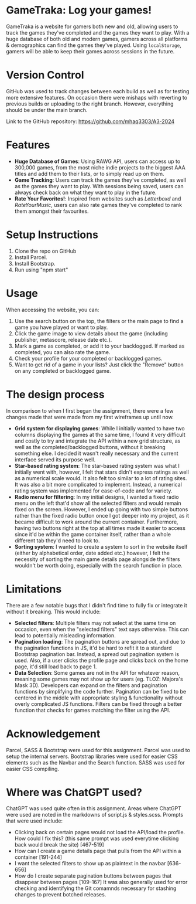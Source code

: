 # GameTraka: Log your games!
GameTraka is a website for gamers both new and old, allowing users to track the games they've completed and the games they want to play. With a huge database of both old and modern games, gamers across all platforms & demographics can find the games they've played. Using `localStorage`, gamers will be able to keep their games across sessions in the future.

# Version Control
GitHub was used to track changes between each build as well as for testing more extensive features. On occasion there were mishaps with reverting to previous builds or uploading to the right branch. However, everything should be under the main branch.

Link to the GitHub repository: https://github.com/mhaq3303/A3-2024

# Features
- **Huge Database of Games**: Using RAWG API, users can access up to 300,000 games, from the most niche indie projects to the biggest AAA titles and add them to their lists, or to simply read up on them.
- **Game Tracking**: Users can track the games they've completed, as well as the games they want to play. With sessions being saved, users can always check back on what they want to play in the future.
- **Rate Your Favorites!**: Inspired from websites such as *Letterboxd* and *RateYourMusic*, users can also rate games they've completed to rank them amongst their favourites.

# Setup Instructions
1. Clone the repo on GitHub
2. Install Parcel.
3. Install Bootstrap. 
4. Run using "npm start"

# Usage
When accessing the website, you can:
1. Use the search button on the top, the filters or the main page to find a game you have played or want to play.
2. Click the game image to view details about the game (including publisher, metascore, release date etc.).
3. Mark a game as completed, or add it to your backlogged. If marked as completed, you can also rate the game.
4. Check your profile for your completed or backlogged games.
5. Want to get rid of a game in your lists? Just click the "Remove" button on any completed or backlogged game.

# The design process
In comparison to when I first began the assignment, there were a few changes made that were made from my first wireframes up until now.

- **Grid system for displaying games**: While I initially wanted to have two columns displaying the games at the same time, I found it very difficult and costly to try and integrate the API within a new grid structure, as well as the completed/backlogged buttons, without it breaking something else. I decided it wasn't really necessary and the current interface served its purpose well.
- **Star-based rating system**: The star-based rating system was what I initially went with, however, I felt that stars didn't express ratings as well as a numerical scale would. It also felt too similar to a lot of rating sites. It was also a bit more complicated to implement. Instead, a numerical rating system was implemented for ease-of-code and for variety.
- **Radio menu for filtering**: In my initial designs, I wanted a fixed radio menu on the left that'd show all the selected filters and would remain fixed on the screen. However, I ended up going with two simple buttons rather than the fixed radio button once I got deeper into my project, as it became difficult to work around the current container. Furthermore, having two buttons right at the top at all times made it easier to access since it'd be within the game container itself, rather than a whole different tab they'd need to look to.
- **Sorting system**: I wanted to create a system to sort in the website itself (either by alphabetical order, date added etc.) however, I felt the necessity of sorting the main game details page alongside the filters wouldn't be worth doing, especially with the search function in place. 

# Limitations
There are a few notable bugs that I didn't find time to fully fix or integrate it without it breaking. This would include:
- **Selected filters**: Multiple filters may not select at the same time on occasion, even when the "selected filters" text says otherwise. This can lead to potentially misleading information.
- **Pagination loading**: The pagination buttons are spread out, and due to the pagination functions in JS, it'd be hard to refit it to a standard Bootstrap pagination bar. Instead, a spread out pagination system is used. Also, if a user clicks the profile page and clicks back on the home page, it'd still load back to page 1.
- **Data Selection**: Some games are not in the API for whatever reason, meaning some games may not show up for users (eg. TLOZ: Majora's Mask 3D).
Developers can expand on the filters and pagination functions by simplifying the code further. Pagination can be fixed to be centered in the middle with appropriate styling & functionality without overly complicated JS functions. Filters can be fixed through a better function that checks for games matching the filter using the API.

# Acknowledgement
Parcel, SASS & Bootstrap were used for this assignment. Parcel was used to setup the internal servers. Bootstrap libraries were used for easier CSS elements such as the Navbar and the Search function. SASS was used for easier CSS compiling.

# Where was ChatGPT used?
ChatGPT was used quite often in this assignment. Areas where ChatGPT were used are noted in the markdowns of script.js & styles.scss. 
Prompts that were used include:
- Clicking back on certain pages would not load the API/load the profile. How could I fix this? (this same prompt was used everytime clicking back would break the site) [467-519]
- How can I create a game details page that pulls from the API within a container [191-244]
- I want the selected filters to show up as plaintext in the navbar [636-656]
- How do I create separate pagination buttons between pages that disappear between pages [109-167]
It was also generally used for error checking and identifying the Git comamnds necessary for stashing changes to prevent botched releases.